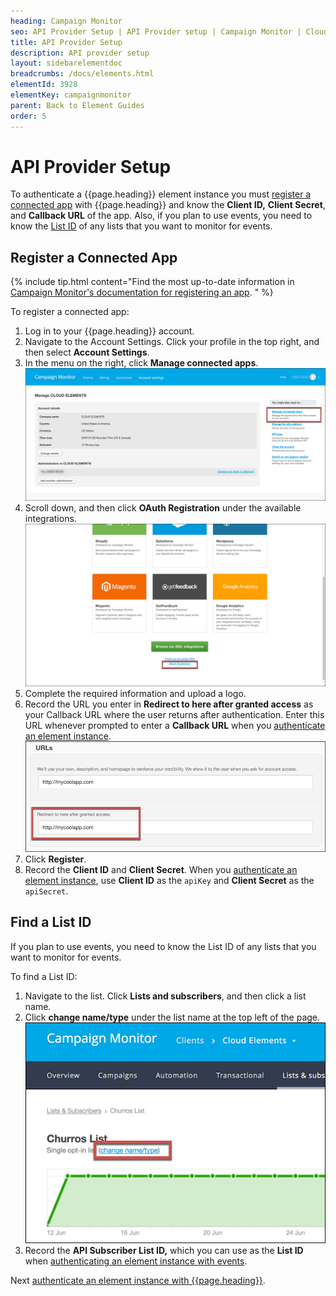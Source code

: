 ```yaml
---
heading: Campaign Monitor
seo: API Provider Setup | API Provider setup | Campaign Monitor | Cloud Elements API Docs
title: API Provider Setup
description: API provider setup
layout: sidebarelementdoc
breadcrumbs: /docs/elements.html
elementId: 3928
elementKey: campaignmonitor
parent: Back to Element Guides
order: 5
---
```


# API Provider Setup

To authenticate a {{page.heading}} element instance you must [register a connected app](#register-a-connected-app) with {{page.heading}} and know the **Client ID,** **Client Secret**, and **Callback URL** of the app. Also, if you plan to use events, you need to know the [List ID](#find-a-list-id) of any lists that you want to monitor for events.

## Register a Connected App

{% include tip.html content="Find the most up-to-date information in <a href=https://www.campaignmonitor.com/api/getting-started/>Campaign Monitor's documentation for registering an app</a>.  " %}

To register a connected app:

1. Log in to your {{page.heading}} account.
1. Navigate to the Account Settings. Click your profile in the top right, and then select **Account Settings**.
2. In the menu on the right, click **Manage connected apps**.
![Manage Connected Apps](img/connected-apps.png)
2. Scroll down, and then click **OAuth Registration** under the available integrations.
![OAuth Registration](img/oauth-reg.png)
3. Complete the required information and upload a logo.
4. Record the URL you enter in **Redirect to here after granted access** as your Callback URL where the user returns after authentication. Enter this URL whenever prompted to enter a **Callback URL** when you [authenticate an element instance](authenticate.html).
![Callback URL](img/callback-url.png)
6. Click **Register**.
7. Record the  **Client ID** and **Client Secret**. When you [authenticate an element instance](authenticate.html), use **Client ID** as the `apiKey` and **Client Secret** as the `apiSecret`.

## Find a List ID

If you plan to use events, you need to know the List ID of any lists that you want to monitor for events.

To find a List ID:

1. Navigate to the list. Click **Lists and subscribers**, and then click a list name.
2. Click **change name/type** under the list name at the top left of the page.
![change name/type](img/change-name.png)
3. Record the **API Subscriber List ID,** which you can use as the **List ID** when [authenticating an element instance with events](events.html).


Next [authenticate an element instance with {{page.heading}}](authenticate.html).
